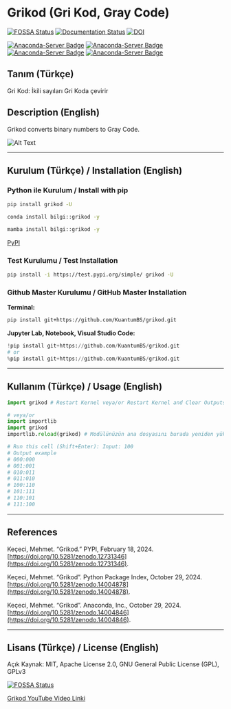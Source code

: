 # Grikod (Gri Kod, Gray Code)

[![FOSSA Status](https://app.fossa.com/api/projects/git%2Bgithub.com%2FKuantumBS%2Fgrikod.svg?type=shield)](https://app.fossa.com/projects/git%2Bgithub.com%2FKuantumBS%2Fgrikod?ref=badge_shield)
[![Documentation Status](https://readthedocs.org/projects/grikod/badge/?version=main)](https://grikod.readthedocs.io/en/main/?badge=main)
[![DOI](https://zenodo.org/badge/DOI/10.5281/zenodo.12731346.svg)](https://doi.org/10.5281/zenodo.12731346)

[![Anaconda-Server Badge](https://anaconda.org/bilgi/grikod/badges/version.svg)](https://anaconda.org/bilgi/grikod)
[![Anaconda-Server Badge](https://anaconda.org/bilgi/grikod/badges/latest_release_date.svg)](https://anaconda.org/bilgi/grikod)
[![Anaconda-Server Badge](https://anaconda.org/bilgi/grikod/badges/platforms.svg)](https://anaconda.org/bilgi/grikod)
[![Anaconda-Server Badge](https://anaconda.org/bilgi/grikod/badges/license.svg)](https://anaconda.org/bilgi/grikod)

## Tanım (Türkçe)

Gri Kod: İkili sayıları Gri Koda çevirir

## Description (English)

Grikod converts binary numbers to Gray Code.

![Alt Text](https://imgur.com/a/nTy2hH8)

---

## Kurulum (Türkçe) / Installation (English)

### Python ile Kurulum / Install with pip

```bash
pip install grikod -U

conda install bilgi::grikod -y

mamba install bilgi::grikod -y
```

[PyPI](https://pypi.org/project/grikod/)

### Test Kurulumu / Test Installation

```bash
pip install -i https://test.pypi.org/simple/ grikod -U
```

### Github Master Kurulumu / GitHub Master Installation

**Terminal:**

```bash
pip install git+https://github.com/KuantumBS/grikod.git
```

**Jupyter Lab, Notebook, Visual Studio Code:**

```python
!pip install git+https://github.com/KuantumBS/grikod.git
# or
%pip install git+https://github.com/KuantumBS/grikod.git
```

---

## Kullanım (Türkçe) / Usage (English)

```python
import grikod # Restart Kernel veya/or Restart Kernel and Clear Outputs

# veya/or
import importlib
import grikod
importlib.reload(grikod) # Modülünüzün ana dosyasını burada yeniden yükler

# Run this cell (Shift+Enter): Input: 100
# Output example
# 000:000
# 001:001
# 010:011
# 011:010
# 100:110
# 101:111
# 110:101
# 111:100
```

---

## References

Keçeci, Mehmet. “Grikod.” PYPI, February 18, 2024. [https://doi.org/10.5281/zenodo.12731346](https://doi.org/10.5281/zenodo.12731346).

Keçeci, Mehmet. “Grikod”. Python Package Index, October 29, 2024. [https://doi.org/10.5281/zenodo.14004878](https://doi.org/10.5281/zenodo.14004878).

Keçeci, Mehmet. “Grikod”. Anaconda, Inc., October 29, 2024. [https://doi.org/10.5281/zenodo.14004846](https://doi.org/10.5281/zenodo.14004846).

---

## Lisans (Türkçe) / License (English)

Açık Kaynak: MIT, Apache License 2.0, GNU General Public License (GPL), GPLv3

[![FOSSA Status](https://app.fossa.com/api/projects/git%2Bgithub.com%2FKuantumBS%2Fgrikod.svg?type=large)](https://app.fossa.com/projects/git%2Bgithub.com%2FKuantumBS%2Fgrikod?ref=badge_large)

[Grikod YouTube Video Linki](https://www.youtube.com/watch?v=IJnIpOuV92E)
